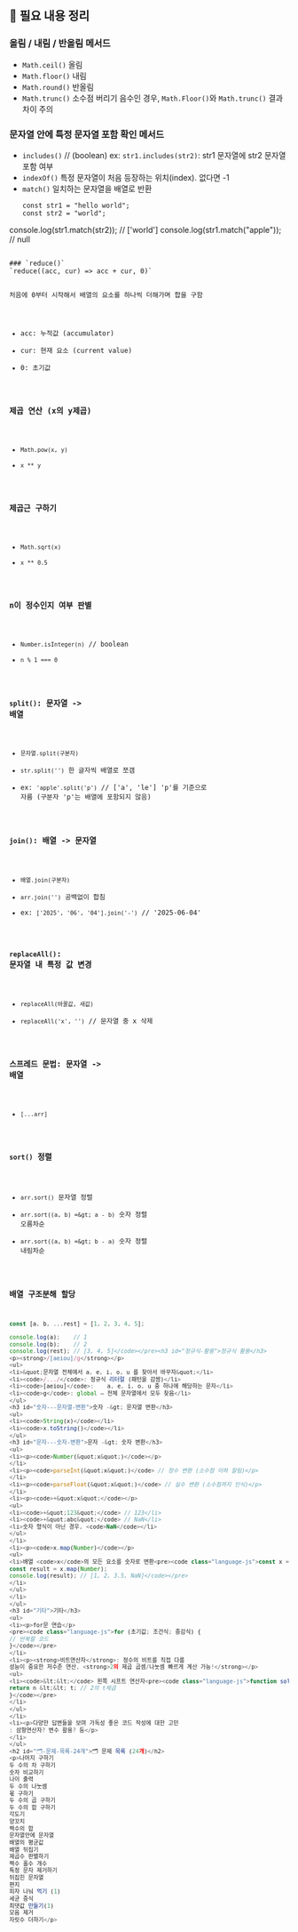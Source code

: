 <h2 id="📝-필요-내용-정리">📝 필요 내용 정리</h2>
<h3 id="올림--내림--반올림-메서드">올림 / 내림 / 반올림 메서드</h3>
<ul>
<li><code>Math.ceil()</code> 올림</li>
<li><code>Math.floor()</code> 내림</li>
<li><code>Math.round()</code> 반올림</li>
<li><code>Math.trunc()</code> 소수점 버리기
음수인 경우, <code>Math.Floor()</code>와 <code>Math.trunc()</code> 결과 차이 주의</li>
</ul>
<h3 id="문자열-안에-특정-문자열-포함-확인-메서드">문자열 안에 특정 문자열 포함 확인 메서드</h3>
<ul>
<li><code>includes()</code> // (boolean)
ex: <code>str1.includes(str2)</code>: str1 문자열에 str2 문자열 포함 여부</li>
<li><code>indexOf()</code> 특정 문자열이 처음 등장하는 위치(index). 없다면 -1</li>
<li><code>match()</code> 일치하는 문자열을 배열로 반환<pre><code class="language-js">const str1 = &quot;hello world&quot;;
const str2 = &quot;world&quot;;
</code></pre>
</li>
</ul>
<p>console.log(str1.match(str2)); // ['world']
console.log(str1.match(&quot;apple&quot;)); // null</p>
<pre><code>
### `reduce()`
`reduce((acc, cur) =&gt; acc + cur, 0)`

처음에 0부터 시작해서 배열의 요소를 하나씩 더해가며 합을 구함
- acc: 누적값 (accumulator)
- cur: 현재 요소 (current value)
- 0: 초기값


### 제곱 연산 (x의 y제곱)
- `Math.pow(x, y)`
- `x ** y`

### 제곱근 구하기
- `Math.sqrt(x)`
- `x ** 0.5`

### n이 정수인지 여부 판별
- `Number.isInteger(n)` // boolean
- `n % 1 === 0`

### `split()`: 문자열 -&gt; 배열
- `문자열.split(구분자)`
- `str.split('')` 한 글자씩 배열로 쪼갬
- ex: `'apple'.split('p')` // ['a', 'le']
'p'를 기준으로 자름 (구분자 'p'는 배열에 포함되지 않음)

### `join()`: 배열 -&gt; 문자열
- `배열.join(구분자)`
- `arr.join('')` 공백없이 합침
- ex: `['2025', '06', '04'].join('-')` // '2025-06-04'

### `replaceAll()`: 문자열 내 특정 값 변경
- `replaceAll(바꿀값, 새값)`
- `replaceAll('x', '')` // 문자열 중 x 삭제

### 스프레드 문법: 문자열 -&gt; 배열
- `[...arr]`

### `sort()` 정렬
- `arr.sort()` 문자열 정렬
- `arr.sort((a, b) =&gt; a - b)` 숫자 정렬 오름차순
- `arr.sort((a, b) =&gt; b - a)` 숫자 정렬 내림차순

### 배열 구조분해 할당
```js
const [a, b, ...rest] = [1, 2, 3, 4, 5];

console.log(a);    // 1
console.log(b);    // 2
console.log(rest); // [3, 4, 5]</code></pre><h3 id="정규식-활용">정규식 활용</h3>
<p><strong>/[aeiou]/g</strong></p>
<ul>
<li>&quot;문자열 전체에서 a, e, i, o, u 를 찾아서 바꾸자&quot;</li>
<li><code>/.../</code>: 정규식 리터럴 (패턴을 감쌈)</li>
<li><code>[aeiou]</code>:    a, e, i, o, u 중 하나에 해당하는 문자</li>
<li><code>g</code>: global — 전체 문자열에서 모두 찾음</li>
</ul>
<h3 id="숫자---문자열-변환">숫자 -&gt; 문자열 변환</h3>
<ul>
<li><code>String(x)</code></li>
<li><code>x.toString()</code></li>
</ul>
<h3 id="문자---숫자-변환">문자 -&gt; 숫자 변환</h3>
<ul>
<li><p><code>Number(&quot;x&quot;)</code></p>
</li>
<li><p><code>parseInt(&quot;x&quot;)</code> // 정수 변환 (소수점 이하 잘림)</p>
</li>
<li><p><code>parseFloat(&quot;x&quot;)</code> // 실수 변환 (소수점까지 인식)</p>
</li>
<li><p><code>+&quot;x&quot;</code></p>
<ul>
<li><code>+&quot;123&quot;</code> // 123</li>
<li><code>+&quot;abc&quot;</code> // NaN</li>
<li>숫자 형식이 아닌 경우, <code>NaN</code></li>
</ul>
</li>
<li><p><code>x.map(Number)</code></p>
<ul>
<li>배열 <code>x</code>의 모든 요소를 숫자로 변환<pre><code class="language-js">const x = [&quot;1&quot;, &quot;2&quot;, &quot;3.5&quot;, &quot;abc&quot;];
const result = x.map(Number);
console.log(result); // [1, 2, 3.5, NaN]</code></pre>
</li>
</ul>
</li>
</ul>
<h3 id="기타">기타</h3>
<ul>
<li><p>for문 연습</p>
<pre><code class="language-js">for (초기값; 조건식; 증감식) {
// 반복할 코드
}</code></pre>
</li>
<li><p><strong>비트연산자</strong>: 정수의 비트를 직접 다룸
성능이 중요한 저수준 연산, <strong>2의 제곱 곱셈/나눗셈 빠르게 계산 가능!</strong></p>
<ul>
<li><code>&lt;&lt;</code> 왼쪽 시프트 연산자<pre><code class="language-js">function solution(n, t) {
return n &lt;&lt; t; // 2의 t제곱
}</code></pre>
</li>
</ul>
</li>
<li><p>다양한 답변들을 보며 가독성 좋은 코드 작성에 대한 고민
: 삼항연산자? 변수 활용? 등</p>
</li>
</ul>
<h2 id="🗂️-문제-목록-24개">🗂️ 문제 목록 (24개)</h2>
<p>나머지 구하기
두 수의 차 구하기
숫자 비교하기
나이 출력
두 수의 나눗셈
몫 구하기
두 수의 곱 구하기
두 수의 합 구하기
각도기
양꼬치
짝수의 합
문자열안에 문자열
배열의 평균값
배열 뒤집기
제곱수 판별하기
짝수 홀수 개수
특정 문자 제거하기
뒤집힌 문자열
편지
피자 나눠 먹기 (1)
세균 증식
최댓값 만들기(1)
모음 제거
자릿수 더하기</p>